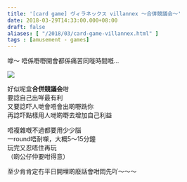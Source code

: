 ```yaml
---
title: '[card game] ヴィラネックス villannex ～合併競議会～'
date: 2018-03-29T14:33:00.000+08:00
draft: false
aliases: [ "/2018/03/card-game-villannex.html" ]
tags : [amusement - games]
---
```


嗱～ 唔係嘢嘢開會都係痛苦同嘥時間嘅...  

![](/images/villannex.jpg)

好似呢盒**合併競議会**咁  
要諗自己出咩最有利  
又要諗吓人哋會唔會出啲嘢跣你  
再諗吓點樣用人哋啲嘢去增加自己利益  
  
唔複雜嘅不過都要用少少腦  
一round唔耐㗎，大概5～15分鐘  
玩完又忍唔住再玩  
（啲公仔仲要咁得意）  
  
至少肯肯定冇平日開埋啲廢話會咁悶先吖～～～
